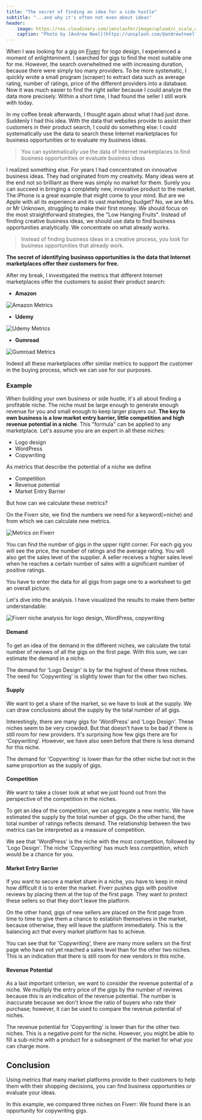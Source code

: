 ```yaml
---
title: "The secret of finding an idea for a side hustle"
subtitle: "...and why it's often not even about ideas"
header:
    image: https://res.cloudinary.com/jenslaufer/image/upload/c_scale,q_80,w_800/v1602590442/andrew-neel-fkalryO4dUI-unsplash.jpg
    caption: "Photo by [Andrew Neel](https://unsplash.com/@andrewtneel?utm_source=unsplash&amp;utm_medium=referral&amp;utm_content=creditCopyText) [**Unsplash**](https://unsplash.com/s/photos/passion?utm_source=unsplash&amp;utm_medium=referral&amp;utm_content=creditCopyText)"
---
```



When I was looking for a gig on [Fiverr](https://track.fiverr.com/visit/?bta=129082&brand=fiverrcpa) for logo design, I experienced a moment of enlightenment. I searched for gigs to find the most suitable one for me. However, the search overwhelmed me with increasing duration, because there were simply too many providers. To be more systematic, I quickly wrote a small program (scraper) to extract data such as average rating, number of ratings, price of the different providers into a database. Now it was much easier to find the right seller because I could analyze the data more precisely. Within a short time, I had found the seller I still work with today.

In my coffee break afterwards, I thought again about what I had just done. Suddenly I had this idea. With the data that websites provide to assist their customers in their product search, I could do something else: I could systematically use the data to search these Internet marketplaces for business opportunities or to evaluate my business ideas.

> You can systematically use the data of Internet marketplaces to find business opportunities or evaluate business ideas

I realized something else. For years I had concentrated on innovative business ideas. They had originated from my creativity. Many ideas were at the end not so brilliant as there was simply no market for them. Surely you can succeed in bringing a completely new, innovative product to the market. The iPhone is a great example that might come to your mind. But are we Apple with all its experience and its vast marketing budget? No, we are Mrs. or Mr Unknown, struggling to make their first money. We should focus on the most straightforward strategies, the "Low Hanging Fruits". Instead of finding creative business ideas, we should use data to find business opportunities analytically. We concentrate on what already works.

> Instead of finding business ideas in a creative process, you look for business opportunities that already work.

**The secret of identifying business opportunities is the data that Internet marketplaces offer their customers for free.**

After my break, I investigated the metrics that different Internet marketplaces offer the customers to assist their product search:

- **Amazon**


![Amazon Metrics](https://res.cloudinary.com/jenslaufer/image/upload/c_scale,w_800/v1602248110/amazon_metrics.png) 

- **Udemy**


![Udemy Metrics](https://res.cloudinary.com/jenslaufer/image/upload/c_scale,w_800/v1602248110/udemy_metrics.png)

- **Gumroad**

![Gumroad Metrics](https://res.cloudinary.com/jenslaufer/image/upload/c_scale,w_800/v1602248110/gumroad_metrics.png)


Indeed all these marketplaces offer similar metrics to support the customer in the buying process, which we can use for our purposes.

### Example

When building your own business or side hustle, it's all about finding
a profitable niche. The niche must be large enough to generate enough revenue for you and
small enough to keep larger players out. **The key to own business is a low
market entry barrier, little competition and high revenue potential in a niche**. This "formula" can be applied to any marketplace. Let's assume you are an expert in all these niches:

- Logo design
- WordPress
- Copywriting

As metrics that describe the potential of a niche we define

- Competition
- Revenue potential
- Market Entry Barrier

But how can we calculate these metrics?

On the Fiverr site, we find the numbers we need for a keyword(=niche) and from which we can calculate new metrics.

![Metrics on Fiverr](https://res.cloudinary.com/jenslaufer/image/upload/c_scale,q_80,w_800/v1602246156/fiverr_metrics.png)

You can find the number of gigs in the upper right corner. For each gig you will see the price, the number of ratings and the average rating. You will also get the sales level of the supplier. A seller receives a higher sales level when he reaches a certain number of sales with a significant number of positive ratings.

You have to enter the data for all gigs from page one to a worksheet to get an overall picture. 

Let's dive into the analysis. I have visualized the results to make them better understandable:

![Fiverr niche analysis for logo design, WordPress, copywriting](/assets/img/all_plot.png)

#### Demand

To get an idea of the demand in the different niches, we calculate the total number of reviews of all the gigs on the first page. With this sum, we can estimate the demand in a niche.

The demand for 'Logo Design' is by far the highest of these three niches. The need for 'Copywriting' is slightly lower than for the other two niches.

#### Supply

We want to get a share of the market, so we have to look at the supply. We can draw conclusions about the supply by the total number of all gigs.

Interestingly, there are many gigs for 'WordPress' and 'Logo Design'. These niches seem to be very crowded. But that doesn't have to be bad if there is still room for new providers. It's surprising how few gigs there are for     'Copywriting'. However, we have also seen before that there is less demand for this niche.

The demand for 'Copywriting' is lower than for the other niche but not in the same proportion as the supply of gigs.

#### Competition

We want to take a closer look at what we just found out from the perspective of the competition in the niches.

To get an idea of the competition, we can aggregate a new metric. We
have estimated the supply by the total number of gigs. On the other hand, the total number of ratings reflects demand. The relationship between the two metrics can be interpreted as a measure of competition.

We see that 'WordPress' is the niche with the most competition, followed by 'Logo Design'. The niche 'Copywriting' has much less competition, which would be a chance for you.

#### Market Entry Barrier

If you want to secure a market share in a niche, you have to keep in mind how difficult it is to enter the market. Fiverr pushes gigs with positive reviews by placing them at the top of the first page. They want to protect these sellers so that they don't leave the platform.

On the other hand, gigs of new sellers are placed on the first page from time to time to give them a chance to establish themselves in the market, because otherwise, they will leave the platform immediately. This is the balancing act that every market platform has to achieve.

You can see that for 'Copywriting', there are many more sellers on the first page who have not yet reached a sales level than for the other two niches. This is an indication that there is still room for new vendors in this niche.

#### Revenue Potential

As a last important criterion, we want to consider the revenue potential of a niche. We multiply the entry price of the gigs by the number of reviews because this is an indication of the revenue potential. The number is inaccurate because we don't know the ratio of buyers who rate their purchase; however, it can be used to compare the revenue potential of niches.

The revenue potential for 'Copywriting' is lower than for the other two niches. This is a negative point for the niche. However, you might be able to fill a sub-niche with a product for a subsegment of the market for what you can charge more.

## Conclusion

Using metrics that many market platforms provide to their customers to help them with their shopping decisions, you can find business opportunities or evaluate your ideas.

In this example, we compared three niches on Fiverr: We found there is an opportunity for copywriting gigs.